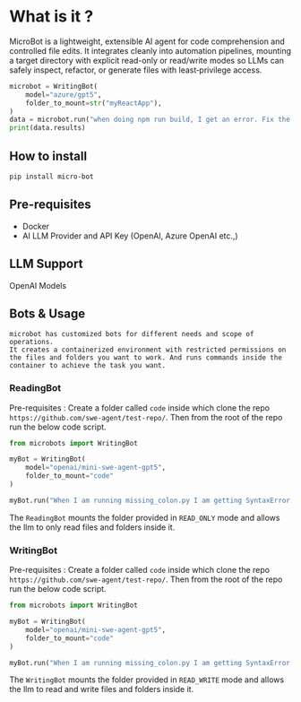 # What is it ?

MicroBot is a lightweight, extensible AI agent for code comprehension and controlled file edits. It integrates cleanly 
into automation pipelines, mounting a target directory with explicit read-only or read/write modes so LLMs can safely 
inspect, refactor, or generate files with least‑privilege access.

```py
microbot = WritingBot(
    model="azure/gpt5",
    folder_to_mount=str("myReactApp"),
)
data = microbot.run("when doing npm run build, I get an error. Fix the error and make sure the build is successful.", timeout_in_seconds=600)
print(data.results)
```

## How to install

```bash
pip install micro-bot
```


## Pre-requisites

- Docker
- AI LLM Provider and API Key (OpenAI, Azure OpenAI etc.,)


## LLM Support
    
OpenAI Models

## Bots & Usage

    microbot has customized bots for different needs and scope of operations.
    It creates a containerized environment with restricted permissions on the files and folders you want to work. And runs commands inside the container to achieve the task you want.  


### ReadingBot


Pre-requisites : 
Create a folder called `code` inside which clone the repo `https://github.com/swe-agent/test-repo/`. Then from the root of the repo run the below code script.

```py
from microbots import WritingBot

myBot = WritingBot(
    model="openai/mini-swe-agent-gpt5",
    folder_to_mount="code"
)

myBot.run("When I am running missing_colon.py I am getting SyntaxError: invalid syntax. Find the error and explain me what is the error", timeout_in_seconds=600)
```

The `ReadingBot` mounts the folder provided in `READ_ONLY` mode and allows the llm to only read files and folders inside it.


### WritingBot

Pre-requisites : 
Create a folder called `code` inside which clone the repo `https://github.com/swe-agent/test-repo/`. Then from the root of the repo run the below code script.

```py
from microbots import WritingBot

myBot = WritingBot(
    model="openai/mini-swe-agent-gpt5",
    folder_to_mount="code"
)

myBot.run("When I am running missing_colon.py I am getting SyntaxError: invalid syntax. Fix the error and make sure the code runs without any errors.", timeout_in_seconds=600)
```

The `WritingBot` mounts the folder provided in `READ_WRITE` mode and allows the llm to read and write files and folders inside it.
